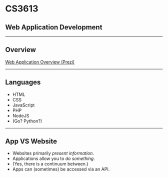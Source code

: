 # CS3613

## Web Application Development

<!-- .slide: data-background="assets/images/real_clouds.jpg" data-background-size="100%" -->

---

## Overview

<!-- <iframe class="stretch" data-src="https://prezi.com/view/bxTtGEs9FlLX0mXZfpLk/"></iframe> -->

[Web Application Overview (Prezi)](https://prezi.com/view/bxTtGEs9FlLX0mXZfpLk/)

---

## Languages

* HTML
* CSS
* JavaScript
* PHP
* NodeJS
* (Go?  Python?)

<!-- .slide: data-background="assets/images/cloud_with_devices3.jpg" -->

---

## App VS Website

* Websites primarily _present information_.
* Applications allow you to _do something_.
* (Yes, there is a continuum between.)
* Apps can (sometimes) be accessed via an API. 

<!-- .slide: data-background="assets/images/question_cloud.jpg" -->
